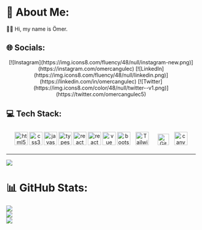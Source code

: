# 💫 About Me:
👨‍💻 Hi, my name is Ömer. <!--<br>💻 I'm a Front-end Developer.<br>-->


## 🌐 Socials:

<div align="center">
[![Instagram](https://img.icons8.com/fluency/48/null/instagram-new.png)](https://instagram.com/omercangulec) [![LinkedIn](https://img.icons8.com/fluency/48/null/linkedin.png)](https://linkedin.com/in/omercangulec) [![Twitter](https://img.icons8.com/color/48/null/twitter--v1.png)](https://twitter.com/omercangulec5)
</div>

<!--
[![Instagram](https://img.shields.io/badge/Instagram-E4405F?style=for-the-badge&logo=instagram&logoColor=white)](https://instagram.com/omercangulec)&nbsp;
[![Twitter](https://img.shields.io/badge/Twitter-1DA1F2?style=for-the-badge&logo=twitter&logoColor=white)](https://twitter.com/omercangulec5)&nbsp;
[![LinkedIn](https://img.shields.io/badge/LinkedIn-0077B5?style=for-the-badge&logo=linkedin&logoColor=white)](https://linkedin.com/in/omercangulec)&nbsp;
-->


## 💻 Tech Stack:
<div align="center">
  <img src="https://cdn.jsdelivr.net/gh/devicons/devicon/icons/html5/html5-original.svg" height="35" width="35" alt="html5 logo"  />
  <img src="https://cdn.jsdelivr.net/gh/devicons/devicon/icons/css3/css3-original.svg" height="35" width="35" alt="css3 logo"  />
  <img src="https://cdn.jsdelivr.net/gh/devicons/devicon/icons/javascript/javascript-original.svg" height="35" width="35" alt="javascript logo"  />
  <img src="https://cdn.jsdelivr.net/gh/devicons/devicon/icons/typescript/typescript-original.svg" height="35" width="35" alt="typescript logo"  />
  <img src="https://cdn.jsdelivr.net/gh/devicons/devicon/icons/react/react-original.svg" height="35" width="35" alt="react logo"  />
    <img src="https://cdn.jsdelivr.net/gh/devicons/devicon/icons/redux/redux-original.svg" height="35" width="35" alt="react logo"  />
    <img src="https://cdn.jsdelivr.net/gh/devicons/devicon/icons/vuejs/vuejs-original.svg" height="35" width="35" alt="vue logo"  /> 
 <img src="https://cdn.jsdelivr.net/gh/devicons/devicon/icons/bootstrap/bootstrap-original.svg" height="35" width="35" alt="bootstrap logo"  /> 
 <img style="margin: 10px" src="https://profilinator.rishav.dev/skills-assets/tailwindcss.svg" alt="Tailwind CSS" height="35" width="35" />
 <img style="margin: 10px" src="https://profilinator.rishav.dev/skills-assets/git-scm-icon.svg" alt="Git" height="30" width="30"/> 
 <img src="https://cdn.jsdelivr.net/gh/devicons/devicon/icons/canva/canva-original.svg" alt="canva" height="35" width="35"/>
</div>
<!--
![HTML5](https://img.shields.io/badge/HTML5-E34F26?style=for-the-badge&logo=html5&logoColor=white)&nbsp;
![CSS3](https://img.shields.io/badge/CSS3-1572B6?style=for-the-badge&logo=css3&logoColor=white)&nbsp;
![Bootstrap](https://img.shields.io/badge/Bootstrap-563D7C?style=for-the-badge&logo=bootstrap&logoColor=white)&nbsp;
![Tailwind](https://img.shields.io/badge/Tailwind_CSS-0F172A?style=for-the-badge&logo=tailwind-css&logoColor=#0ea5e9)&nbsp;
![JavaScript](https://img.shields.io/badge/JavaScript-F7DF1E?style=for-the-badge&logo=javascript&logoColor=black)&nbsp;
![React](https://img.shields.io/badge/React-23272f?style=for-the-badge&logo=react&logoColor=77b7d7)&nbsp;
![Redux](https://img.shields.io/badge/Redux-593D88?style=for-the-badge&logo=redux&logoColor=white)&nbsp;
![Vue](https://img.shields.io/badge/Vue.js-35495E?style=for-the-badge&logo=vue.js&logoColor=4FC08D)&nbsp;
-->

          
          



---
[![](https://visitcount.itsvg.in/api?id=omercangulec&icon=0&color=0)](https://visitcount.itsvg.in)

# 📊 GitHub Stats:
![](https://github-readme-stats.vercel.app/api?username=omercangulec&theme=dark&hide_border=false&include_all_commits=false&count_private=false)<br/>
![](https://github-readme-streak-stats.herokuapp.com/?user=omercangulec&theme=dark&hide_border=false)<br/>
![](https://github-readme-stats.vercel.app/api/top-langs/?username=omercangulec&theme=dark&hide_border=false&include_all_commits=false&count_private=false&layout=compact)

<!-- Proudly created with GPRM ( https://gprm.itsvg.in ) -->

<!--
**omercangulec/omercangulec** is a ✨ _special_ ✨ repository because its `README.md` (this file) appears on your GitHub profile.

Here are some ideas to get you started:

- 🔭 I’m currently working on ...
- 🌱 I’m currently learning ...
- 👯 I’m looking to collaborate on ...
- 🤔 I’m looking for help with ...
- 💬 Ask me about ...
- 📫 How to reach me: ...
- 😄 Pronouns: ...
- ⚡ Fun fact: ...
-->
